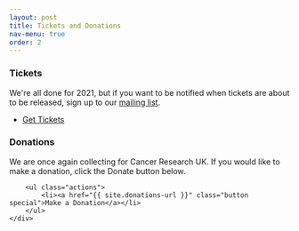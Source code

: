 ```yaml
---
layout: post
title: Tickets and Donations
nav-menu: true
order: 2
---
```

<div class="row">
	<div class="6u 12u$(small)">
		<h3>Tickets</h3>
		<p>
            We're all done for 2021, but if you want to be notified when tickets are about to be released, sign
            up to our <a href="mailing-list.html">mailing list</a>.
        </p>
        <ul class="actions">
            <li><a href="{{ site.donations-url }}" class="button special disabled">Get Tickets</a></li>
        </ul>
	</div>
	<div class="6u$ 12u$(small)">
		<h3>Donations</h3>
		<p>
            We are once again collecting for Cancer Research UK. If you would like to
            make a donation, click the Donate button below.
        </p>

        <ul class="actions">
            <li><a href="{{ site.donations-url }}" class="button special">Make a Donation</a></li>
        </ul>
	</div>
</div>

